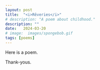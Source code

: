 ```yaml
---
layout: post
title:  "<i>Rêveries</i>"
# description: "A poem about childhood."
description: ""
date:   2024-03-20
# image:  images/spongebob.gif
tags: [poems]
---
```


Here is a poem.

Thank-yous.